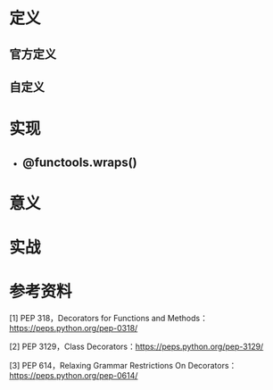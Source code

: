 # 定义

## 官方定义

## 自定义



# 实现

- ## @functools.wraps()



# 意义

# 实战

# 参考资料

[1] PEP 318，Decorators for Functions and Methods：https://peps.python.org/pep-0318/

[2] PEP 3129，Class Decorators：https://peps.python.org/pep-3129/

[3] PEP 614，Relaxing Grammar Restrictions On Decorators：https://peps.python.org/pep-0614/